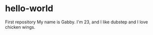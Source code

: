 # hello-world
First repository
My name is Gabby. I'm 23, and I like dubstep and I love chicken wings. 
